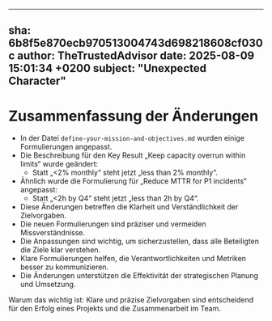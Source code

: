 ---
  sha: 6b8f5e870ecb970513004743d698218608cf030c
  author: TheTrustedAdvisor
  date: 2025-08-09 15:01:34 +0200
  subject: "Unexpected Character"
  ---

  # Zusammenfassung der Änderungen

- In der Datei `define-your-mission-and-objectives.md` wurden einige Formulierungen angepasst.
- Die Beschreibung für den Key Result „Keep capacity overrun within limits“ wurde geändert:
  - Statt „<2% monthly“ steht jetzt „less than 2% monthly“.
- Ähnlich wurde die Formulierung für „Reduce MTTR for P1 incidents“ angepasst:
  - Statt „<2h by Q4“ steht jetzt „less than 2h by Q4“.
- Diese Änderungen betreffen die Klarheit und Verständlichkeit der Zielvorgaben.
- Die neuen Formulierungen sind präziser und vermeiden Missverständnisse.
- Die Anpassungen sind wichtig, um sicherzustellen, dass alle Beteiligten die Ziele klar verstehen.
- Klare Formulierungen helfen, die Verantwortlichkeiten und Metriken besser zu kommunizieren.
- Die Änderungen unterstützen die Effektivität der strategischen Planung und Umsetzung.

Warum das wichtig ist: Klare und präzise Zielvorgaben sind entscheidend für den Erfolg eines Projekts und die Zusammenarbeit im Team.
